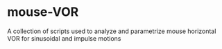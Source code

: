 # mouse-VOR
A collection of scripts used to analyze and parametrize mouse horizontal VOR for sinusoidal and impulse motions
